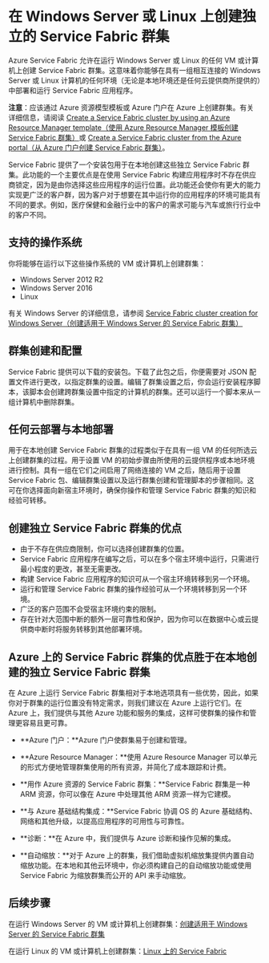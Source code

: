 <properties
   pageTitle="在 Windows Server 和 Linux 上创建 Azure Service Fabric 群集 | Azure"
   description="Service Fabric 群集会在 Windows Server 或 Linux 上运行，这意味着你将能够在可以运行 Windows Server 和 Linux 的任何位置部署和承载 Service Fabric 应用程序。"
   services="service-fabric"
   documentationCenter=".net"
   authors="kunalds"
   manager="timlt"
   editor=""/>

<tags
   ms.service="service-fabric"
   ms.date="05/02/2016"
   wacn.date=""/>

# 在 Windows Server 或 Linux 上创建独立的 Service Fabric 群集
Azure Service Fabric 允许在运行 Windows Server 或 Linux 的任何 VM 或计算机上创建 Service Fabric 群集。这意味着你能够在具有一组相互连接的 Windows Server 或 Linux 计算机的任何环境（无论是本地环境还是任何云提供商所提供的）中部署和运行 Service Fabric 应用程序。

**注意**：应该通过 Azure 资源模型模板或 Azure 门户在 Azure 上创建群集。有关详细信息，请阅读 [Create a Service Fabric cluster by using an Azure Resource Manager template（使用 Azure Resource Manager 模板创建 Service Fabric 群集）](/documentation/articles/service-fabric-cluster-creation-via-arm)或 [Create a Service Fabric cluster from the Azure portal（从 Azure 门户创建 Service Fabric 群集）](/documentation/articles/service-fabric-cluster-creation-via-portal)。

Service Fabric 提供了一个安装包用于在本地创建这些独立 Service Fabric 群集。此功能的一个主要优点是在使用 Service Fabric 构建应用程序时不存在供应商锁定，因为是由你选择这些应用程序的运行位置。此功能还会使你有更大的能力实现更广泛的客户群，因为客户对于想要在其中运行你的应用程序的环境可能具有不同的要求。例如，医疗保健和金融行业中的客户的需求可能与汽车或旅行行业中的客户不同。

## 支持的操作系统
你将能够在运行以下这些操作系统的 VM 或计算机上创建群集：

* Windows Server 2012 R2
* Windows Server 2016
* Linux

有关 Windows Server 的详细信息，请参阅 [Service Fabric cluster creation for Windows Server（创建适用于 Windows Server 的 Service Fabric 群集）](/documentation/articles/service-fabric-cluster-creation-for-windows-server)

## 群集创建和配置
Service Fabric 提供可以下载的安装包。下载了此包之后，你便需要对 JSON 配置文件进行更改，以指定群集的设置。编辑了群集设置之后，你会运行安装程序脚本，该脚本会创建跨群集设置中指定的计算机的群集。还可以运行一个脚本来从一组计算机中删除群集。

## 任何云部署与本地部署
用于在本地创建 Service Fabric 群集的过程类似于在具有一组 VM 的任何所选云上创建群集的过程。用于设置 VM 的初始步骤由所使用的云提供程序或本地环境进行控制。具有一组在它们之间启用了网络连接的 VM 之后，随后用于设置 Service Fabric 包、编辑群集设置以及运行群集创建和管理脚本的步骤相同。这可在你选择面向新宿主环境时，确保你操作和管理 Service Fabric 群集的知识和经验可转移。

## 创建独立 Service Fabric 群集的优点
* 由于不存在供应商限制，你可以选择创建群集的位置。
* Service Fabric 应用程序在编写之后，可以在多个宿主环境中运行，只需进行最小程度的更改，甚至无需更改。
* 构建 Service Fabric 应用程序的知识可从一个宿主环境转移到另一个环境。
* 运行和管理 Service Fabric 群集的操作经验可从一个环境转移到另一个环境。
* 广泛的客户范围不会受宿主环境约束的限制。
* 存在针对大范围中断的额外一层可靠性和保护，因为你可以在数据中心或云提供商中断时将服务转移到其他部署环境。

## Azure 上的 Service Fabric 群集的优点胜于在本地创建的独立 Service Fabric 群集
在 Azure 上运行 Service Fabric 群集相对于本地选项具有一些优势，因此，如果你对于群集的运行位置没有特定需求，则我们建议在 Azure 上运行它们。在 Azure 上，我们提供与其他 Azure 功能和服务的集成，这样可使群集的操作和管理更容易且更可靠。

* **Azure 门户：**Azure 门户使群集易于创建和管理。

* **Azure Resource Manager：**使用 Azure Resource Manager 可以单元的形式方便地管理群集使用的所有资源，并简化了成本跟踪和计费。
* **用作 Azure 资源的 Service Fabric 群集：**Service Fabric 群集是一种 ARM 资源，你可以像在 Azure 中处理其他 ARM 资源一样为它建模。
* **与 Azure 基础结构集成：**Service Fabric 协调 OS 的 Azure 基础结构、网络和其他升级，以提高应用程序的可用性与可靠性。  
* **诊断：**在 Azure 中，我们提供与 Azure 诊断和操作见解的集成。
* **自动缩放：**对于 Azure 上的群集，我们借助虚拟机缩放集提供内置自动缩放功能。在本地和其他云环境中，你必须构建自己的自动缩放功能或使用 Service Fabric 为缩放群集而公开的 API 来手动缩放。

## 后续步骤
在运行 Windows Server 的 VM 或计算机上创建群集：[创建适用于 Windows Server 的 Service Fabric 群集](/documentation/articles/service-fabric-cluster-creation-for-windows-server)

在运行 Linux 的 VM 或计算机上创建群集：[Linux 上的 Service Fabric](/documentation/articles/service-fabric-linux-overview)

<!---HONumber=Mooncake_0523_2016-->